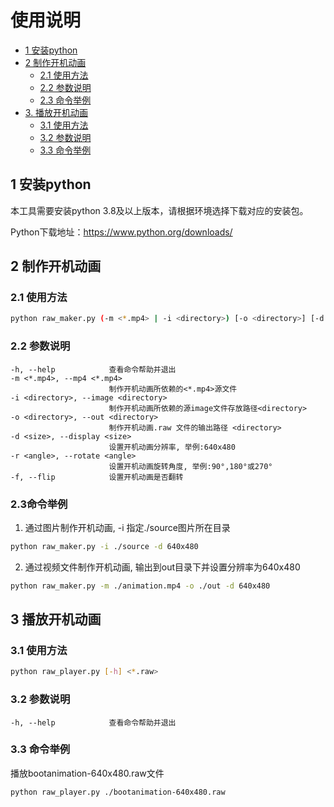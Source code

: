 # 使用说明

- [1 安装python](#1)
- [2 制作开机动画](#2)
  - [2.1 使用方法](#2.1)
  - [2.2 参数说明](#2.2)
  - [2.3 命令举例](#2.3)
- [3. 播放开机动画](#3)
  - [3.1 使用方法](#3.1)
  - [3.2 参数说明](#3.2)
  - [3.3 命令举例](#3.3)

**<p id="1">**
## 1 安装python
本工具需要安装python 3.8及以上版本，请根据环境选择下载对应的安装包。

Python下载地址：https://www.python.org/downloads/

**<p id="2">**
## 2 制作开机动画

***<p id="2.1">***
### 2.1 使用方法

```bash
python raw_maker.py (-m <*.mp4> | -i <directory>) [-o <directory>] [-d <size>] [-r <angle>] [-f]
```

***<p id="2.2">***
### 2.2 参数说明

```
-h, --help            查看命令帮助并退出
-m <*.mp4>, --mp4 <*.mp4>    
                      制作开机动画所依赖的<*.mp4>源文件
-i <directory>, --image <directory>
                      制作开机动画所依赖的源image文件存放路径<directory>
-o <directory>, --out <directory>
                      制作开机动画.raw 文件的输出路径 <directory>
-d <size>, --display <size>
                      设置开机动画分辨率, 举例:640x480
-r <angle>, --rotate <angle>
                      设置开机动画旋转角度, 举例:90°,180°或270°
-f, --flip            设置开机动画是否翻转

```
***<p id="2.3">***
### 2.3命令举例
1. 通过图片制作开机动画, -i 指定./source图片所在目录
```bash
python raw_maker.py -i ./source -d 640x480
```
2. 通过视频文件制作开机动画, 输出到out目录下并设置分辨率为640x480
```bash
python raw_maker.py -m ./animation.mp4 -o ./out -d 640x480
```

**<p id="3">**
## 3 播放开机动画

***<p id="3.1">***
### 3.1 使用方法

```bash
python raw_player.py [-h] <*.raw>
```

***<p id="3.2">***
### 3.2 参数说明

```
-h, --help            查看命令帮助并退出
```
**<p id="3.3">**
### 3.3 命令举例
播放bootanimation-640x480.raw文件
```bash
python raw_player.py ./bootanimation-640x480.raw
```